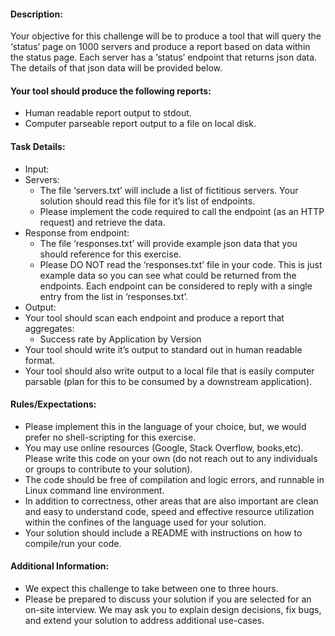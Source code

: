 #### Description:
Your objective for this challenge will be to produce a tool that will query the ‘status’ page on 1000 servers and produce a report based on data within the status page.  Each server has a ‘status’ endpoint that returns json data.  The details of that json data will be provided below.


#### Your tool should produce the following reports:
 * Human readable report output to stdout.
 * Computer parseable report output to a file on local disk.


#### Task Details:
 * Input:
  * Servers:
    * The file ‘servers.txt’ will include a list of fictitious servers.  Your solution should read this file for it’s list of endpoints.
    * Please implement the code required to call the endpoint (as an HTTP request) and retrieve the data.
  * Response from endpoint:
    * The file ‘responses.txt’ will provide example json data that you should reference for this exercise.
    * Please DO NOT read the ‘responses.txt’ file in your code.  This is just example data so you can see what could be returned from the endpoints.  Each endpoint can be considered to reply with a single entry from the list in ‘responses.txt’.
 * Output:
  * Your tool should scan each endpoint and produce a report that aggregates:
    * Success rate by Application by Version
  * Your tool should write it’s output to standard out in human readable format.
  * Your tool should also write output to a local file that is easily computer parsable (plan for this to be consumed by a downstream application).

#### Rules/Expectations:
 * Please implement this in the language of your choice, but, we would prefer no shell-scripting for this exercise.
 * You may use online resources (Google, Stack Overflow, books,etc).  Please write this code on your own (do not reach out to any individuals or groups to contribute to your solution).
 * The code should be free of compilation and logic errors, and runnable in Linux command line environment.
 * In addition to correctness, other areas that are also important are clean and easy to understand code, speed and effective resource utilization within the confines of the language used for your solution.
 * Your solution should include a README with instructions on how to compile/run your code.

#### Additional Information:
 * We expect this challenge to take between one to three hours.
 * Please be prepared to discuss your solution if you are selected for an on-site interview.  We may ask you to explain design decisions, fix bugs, and extend your solution to address additional use-cases.
